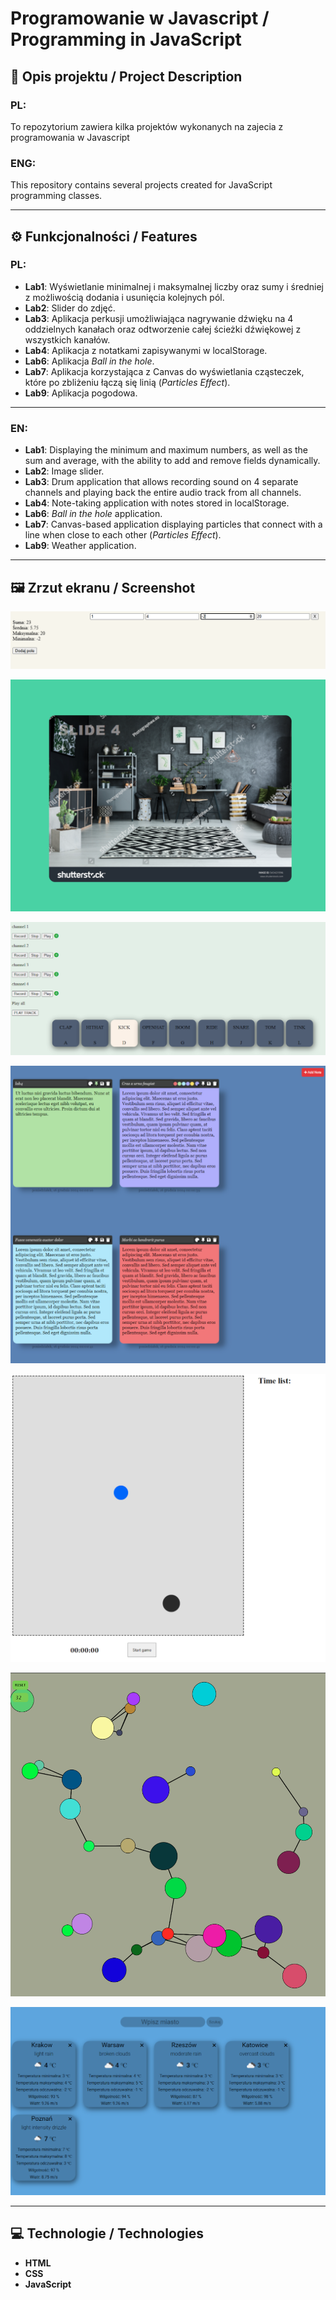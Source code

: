 # Programowanie w Javascript / Programming in JavaScript

## 📖 Opis projektu / Project Description
### PL:
To repozytorium zawiera kilka projektów wykonanych na zajecia z programowania w Javascript
### ENG:
This repository contains several projects created for JavaScript programming classes.

---

## ⚙️ Funkcjonalności / Features
### PL:
- **Lab1**: Wyświetlanie minimalnej i maksymalnej liczby oraz sumy i średniej z możliwością dodania i usunięcia kolejnych pól.
- **Lab2**: Slider do zdjęć.
- **Lab3**: Aplikacja perkusji umożliwiająca nagrywanie dźwięku na 4 oddzielnych kanałach oraz odtworzenie całej ścieżki dźwiękowej z wszystkich kanałów.
- **Lab4**: Aplikacja z notatkami zapisywanymi w localStorage.
- **Lab6**: Aplikacja *Ball in the hole*.
- **Lab7**: Aplikacja korzystająca z Canvas do wyświetlania cząsteczek, które po zbliżeniu łączą się linią (*Particles Effect*).
- **Lab9**: Aplikacja pogodowa.

---

### EN:
- **Lab1**: Displaying the minimum and maximum numbers, as well as the sum and average, with the ability to add and remove fields dynamically.
- **Lab2**: Image slider.
- **Lab3**: Drum application that allows recording sound on 4 separate channels and playing back the entire audio track from all channels.
- **Lab4**: Note-taking application with notes stored in localStorage.
- **Lab6**: *Ball in the hole* application.
- **Lab7**: Canvas-based application displaying particles that connect with a line when close to each other (*Particles Effect*).
- **Lab9**: Weather application.

---

## 🖼️ Zrzut ekranu / Screenshot
![LAB1](https://github.com/mstasiowski/Programowanie-w-Javascript/blob/main/img/lab1.png?raw=true)

![LAB2](https://github.com/mstasiowski/Programowanie-w-Javascript/blob/main/img/lab2.png?raw=true)

![LAB3](https://github.com/mstasiowski/Programowanie-w-Javascript/blob/main/img/lab3.png?raw=true)

![LAB4](https://github.com/mstasiowski/Programowanie-w-Javascript/blob/main/img/lab4.png?raw=true)

![LAB6](https://github.com/mstasiowski/Programowanie-w-Javascript/blob/main/img/lab6.png?raw=true)

![LAB7](https://github.com/mstasiowski/Programowanie-w-Javascript/blob/main/img/lab7.png?raw=true)

![LAB9](https://github.com/mstasiowski/Programowanie-w-Javascript/blob/main/img/lab9.png?raw=true)

---

## 💻 Technologie / Technologies
- **HTML**
- **CSS**
- **JavaScript**
